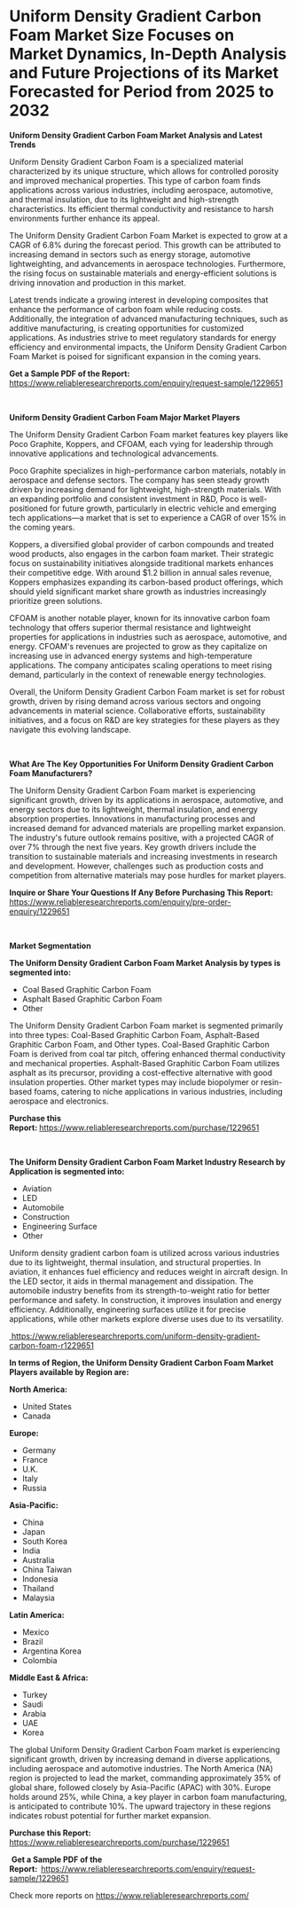<p><h1>Uniform Density Gradient Carbon Foam Market Size Focuses on Market Dynamics, In-Depth Analysis and Future Projections of its Market Forecasted for Period from 2025 to 2032</h1></p><p><strong>Uniform Density Gradient Carbon Foam Market Analysis and Latest Trends</strong></p>
<p><p>Uniform Density Gradient Carbon Foam is a specialized material characterized by its unique structure, which allows for controlled porosity and improved mechanical properties. This type of carbon foam finds applications across various industries, including aerospace, automotive, and thermal insulation, due to its lightweight and high-strength characteristics. Its efficient thermal conductivity and resistance to harsh environments further enhance its appeal.</p><p>The Uniform Density Gradient Carbon Foam Market is expected to grow at a CAGR of 6.8% during the forecast period. This growth can be attributed to increasing demand in sectors such as energy storage, automotive lightweighting, and advancements in aerospace technologies. Furthermore, the rising focus on sustainable materials and energy-efficient solutions is driving innovation and production in this market. </p><p>Latest trends indicate a growing interest in developing composites that enhance the performance of carbon foam while reducing costs. Additionally, the integration of advanced manufacturing techniques, such as additive manufacturing, is creating opportunities for customized applications. As industries strive to meet regulatory standards for energy efficiency and environmental impacts, the Uniform Density Gradient Carbon Foam Market is poised for significant expansion in the coming years.</p></p>
<p><strong>Get a Sample PDF of the Report:&nbsp;</strong> <a href="https://www.reliableresearchreports.com/enquiry/request-sample/1229651?utm_campaign=3111&utm_medium=2&utm_source=Github&utm_content=ia&utm_term=03042025&utm_id=uniform-density-gradient-carbon-foam">https://www.reliableresearchreports.com/enquiry/request-sample/1229651</a></p>
<p>&nbsp;</p>
<p><strong>Uniform Density Gradient Carbon Foam Major Market Players</strong></p>
<p><p>The Uniform Density Gradient Carbon Foam market features key players like Poco Graphite, Koppers, and CFOAM, each vying for leadership through innovative applications and technological advancements.</p><p>Poco Graphite specializes in high-performance carbon materials, notably in aerospace and defense sectors. The company has seen steady growth driven by increasing demand for lightweight, high-strength materials. With an expanding portfolio and consistent investment in R&D, Poco is well-positioned for future growth, particularly in electric vehicle and emerging tech applications—a market that is set to experience a CAGR of over 15% in the coming years.</p><p>Koppers, a diversified global provider of carbon compounds and treated wood products, also engages in the carbon foam market. Their strategic focus on sustainability initiatives alongside traditional markets enhances their competitive edge. With around $1.2 billion in annual sales revenue, Koppers emphasizes expanding its carbon-based product offerings, which should yield significant market share growth as industries increasingly prioritize green solutions.</p><p>CFOAM is another notable player, known for its innovative carbon foam technology that offers superior thermal resistance and lightweight properties for applications in industries such as aerospace, automotive, and energy. CFOAM's revenues are projected to grow as they capitalize on increasing use in advanced energy systems and high-temperature applications. The company anticipates scaling operations to meet rising demand, particularly in the context of renewable energy technologies.</p><p>Overall, the Uniform Density Gradient Carbon Foam market is set for robust growth, driven by rising demand across various sectors and ongoing advancements in material science. Collaborative efforts, sustainability initiatives, and a focus on R&D are key strategies for these players as they navigate this evolving landscape.</p></p>
<p>&nbsp;</p>
<p><strong>What Are The Key Opportunities For Uniform Density Gradient Carbon Foam Manufacturers?</strong></p>
<p><p>The Uniform Density Gradient Carbon Foam market is experiencing significant growth, driven by its applications in aerospace, automotive, and energy sectors due to its lightweight, thermal insulation, and energy absorption properties. Innovations in manufacturing processes and increased demand for advanced materials are propelling market expansion. The industry's future outlook remains positive, with a projected CAGR of over 7% through the next five years. Key growth drivers include the transition to sustainable materials and increasing investments in research and development. However, challenges such as production costs and competition from alternative materials may pose hurdles for market players.</p></p>
<p><strong>Inquire or Share Your Questions If Any Before Purchasing This Report:</strong> <a href="https://www.reliableresearchreports.com/enquiry/pre-order-enquiry/1229651?utm_campaign=3111&utm_medium=2&utm_source=Github&utm_content=ia&utm_term=03042025&utm_id=uniform-density-gradient-carbon-foam">https://www.reliableresearchreports.com/enquiry/pre-order-enquiry/1229651</a></p>
<p>&nbsp;</p>
<p><strong>Market Segmentation</strong></p>
<p><strong>The Uniform Density Gradient Carbon Foam Market Analysis by types is segmented into:</strong></p>
<p><ul><li>Coal Based Graphitic Carbon Foam</li><li>Asphalt Based Graphitic Carbon Foam</li><li>Other</li></ul></p>
<p><p>The Uniform Density Gradient Carbon Foam market is segmented primarily into three types: Coal-Based Graphitic Carbon Foam, Asphalt-Based Graphitic Carbon Foam, and Other types. Coal-Based Graphitic Carbon Foam is derived from coal tar pitch, offering enhanced thermal conductivity and mechanical properties. Asphalt-Based Graphitic Carbon Foam utilizes asphalt as its precursor, providing a cost-effective alternative with good insulation properties. Other market types may include biopolymer or resin-based foams, catering to niche applications in various industries, including aerospace and electronics.</p></p>
<p><strong>Purchase this Report:&nbsp;</strong><a href="https://www.reliableresearchreports.com/purchase/1229651?utm_campaign=3111&utm_medium=2&utm_source=Github&utm_content=ia&utm_term=03042025&utm_id=uniform-density-gradient-carbon-foam">https://www.reliableresearchreports.com/purchase/1229651</a></p>
<p>&nbsp;</p>
<p><strong>The Uniform Density Gradient Carbon Foam Market Industry Research by Application is segmented into:</strong></p>
<p><ul><li>Aviation</li><li>LED</li><li>Automobile</li><li>Construction</li><li>Engineering Surface</li><li>Other</li></ul></p>
<p><p>Uniform density gradient carbon foam is utilized across various industries due to its lightweight, thermal insulation, and structural properties. In aviation, it enhances fuel efficiency and reduces weight in aircraft design. In the LED sector, it aids in thermal management and dissipation. The automobile industry benefits from its strength-to-weight ratio for better performance and safety. In construction, it improves insulation and energy efficiency. Additionally, engineering surfaces utilize it for precise applications, while other markets explore diverse uses due to its versatility.</p></p>
<p><a href="https://www.reliableresearchreports.com/uniform-density-gradient-carbon-foam-r1229651?utm_campaign=3111&utm_medium=2&utm_source=Github&utm_content=ia&utm_term=03042025&utm_id=uniform-density-gradient-carbon-foam">&nbsp;https://www.reliableresearchreports.com/uniform-density-gradient-carbon-foam-r1229651</a></p>
<p><strong>In terms of Region, the Uniform Density Gradient Carbon Foam Market Players available by Region are:</strong></p>
<p>
    <p> <strong> North America: </strong>
        <ul>
            <li>United States</li>
            <li>Canada</li>
        </ul>
        </p> 
    <p> <strong> Europe: </strong>
        <ul>
            <li>Germany</li>
            <li>France</li>
            <li>U.K.</li>
            <li>Italy</li>
            <li>Russia</li>
        </ul>
        </p> 
    <p> <strong> Asia-Pacific: </strong>
        <ul>
            <li>China</li>
            <li>Japan</li>
            <li>South Korea</li>
            <li>India</li>
            <li>Australia</li>
            <li>China Taiwan</li>
            <li>Indonesia</li>
            <li>Thailand</li>
            <li>Malaysia</li>
        </ul>
        </p> 
    <p> <strong> Latin America: </strong>
        <ul>
            <li>Mexico</li>
            <li>Brazil</li>
            <li>Argentina Korea</li>
            <li>Colombia</li>
        </ul>
        </p> 
    <p> <strong> Middle East & Africa: </strong>
        <ul>
            <li>Turkey</li>
            <li>Saudi</li>
            <li>Arabia</li>
            <li>UAE</li>
            <li>Korea</li>
        </ul>
    </p>
    </p>
<p><p>The global Uniform Density Gradient Carbon Foam market is experiencing significant growth, driven by increasing demand in diverse applications, including aerospace and automotive industries. The North America (NA) region is projected to lead the market, commanding approximately 35% of global share, followed closely by Asia-Pacific (APAC) with 30%. Europe holds around 25%, while China, a key player in carbon foam manufacturing, is anticipated to contribute 10%. The upward trajectory in these regions indicates robust potential for further market expansion.</p></p>
<p><strong>Purchase this Report: </strong><a href="https://www.reliableresearchreports.com/purchase/1229651?utm_campaign=3111&utm_medium=2&utm_source=Github&utm_content=ia&utm_term=03042025&utm_id=uniform-density-gradient-carbon-foam">https://www.reliableresearchreports.com/purchase/1229651</a></p>
<p>&nbsp;<strong>Get a Sample PDF of the Report:&nbsp;&nbsp;</strong><a href="https://www.reliableresearchreports.com/enquiry/request-sample/1229651?utm_campaign=3111&utm_medium=2&utm_source=Github&utm_content=ia&utm_term=03042025&utm_id=uniform-density-gradient-carbon-foam">https://www.reliableresearchreports.com/enquiry/request-sample/1229651</a></p>
<p><strong></strong></p>
<p>Check more reports on <a href="https://www.reliableresearchreports.com/?utm_campaign=3111&utm_medium=2&utm_source=Github&utm_content=ia&utm_term=03042025&utm_id=uniform-density-gradient-carbon-foam">https://www.reliableresearchreports.com/</a></p>